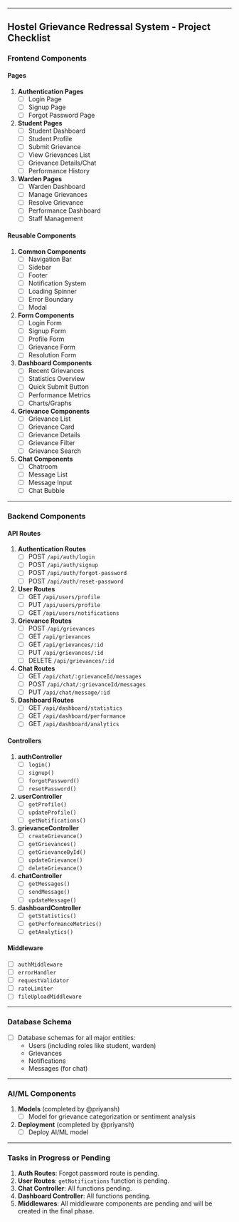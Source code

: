 
---

## **Hostel Grievance Redressal System - Project Checklist**

### **Frontend Components**

#### **Pages**
1. **Authentication Pages**
   - [ ] Login Page
   - [ ] Signup Page
   - [ ] Forgot Password Page

2. **Student Pages**
   - [ ] Student Dashboard
   - [ ] Student Profile
   - [ ] Submit Grievance
   - [ ] View Grievances List
   - [ ] Grievance Details/Chat
   - [ ] Performance History

3. **Warden Pages**
   - [ ] Warden Dashboard
   - [ ] Manage Grievances
   - [ ] Resolve Grievance
   - [ ] Performance Dashboard
   - [ ] Staff Management

#### **Reusable Components**
1. **Common Components**
   - [ ] Navigation Bar
   - [ ] Sidebar
   - [ ] Footer
   - [ ] Notification System
   - [ ] Loading Spinner
   - [ ] Error Boundary
   - [ ] Modal

2. **Form Components**
   - [ ] Login Form
   - [ ] Signup Form
   - [ ] Profile Form
   - [ ] Grievance Form
   - [ ] Resolution Form

3. **Dashboard Components**
   - [ ] Recent Grievances
   - [ ] Statistics Overview
   - [ ] Quick Submit Button
   - [ ] Performance Metrics
   - [ ] Charts/Graphs

4. **Grievance Components**
   - [ ] Grievance List
   - [ ] Grievance Card
   - [ ] Grievance Details
   - [ ] Grievance Filter
   - [ ] Grievance Search

5. **Chat Components**
   - [ ] Chatroom
   - [ ] Message List
   - [ ] Message Input
   - [ ] Chat Bubble

---

### **Backend Components**

#### **API Routes**
1. **Authentication Routes**
   - [ ] POST `/api/auth/login`
   - [ ] POST `/api/auth/signup`
   - [ ] POST `/api/auth/forgot-password`
   - [ ] POST `/api/auth/reset-password`

2. **User Routes**
   - [ ] GET `/api/users/profile`
   - [ ] PUT `/api/users/profile`
   - [ ] GET `/api/users/notifications`

3. **Grievance Routes**
   - [ ] POST `/api/grievances`
   - [ ] GET `/api/grievances`
   - [ ] GET `/api/grievances/:id`
   - [ ] PUT `/api/grievances/:id`
   - [ ] DELETE `/api/grievances/:id`

4. **Chat Routes**
   - [ ] GET `/api/chat/:grievanceId/messages`
   - [ ] POST `/api/chat/:grievanceId/messages`
   - [ ] PUT `/api/chat/message/:id`

5. **Dashboard Routes**
   - [ ] GET `/api/dashboard/statistics`
   - [ ] GET `/api/dashboard/performance`
   - [ ] GET `/api/dashboard/analytics`

#### **Controllers**
1. **authController**
   - [ ] `login()`
   - [ ] `signup()`
   - [ ] `forgotPassword()`
   - [ ] `resetPassword()`

2. **userController**
   - [ ] `getProfile()`
   - [ ] `updateProfile()`
   - [ ] `getNotifications()`

3. **grievanceController**
   - [ ] `createGrievance()`
   - [ ] `getGrievances()`
   - [ ] `getGrievanceById()`
   - [ ] `updateGrievance()`
   - [ ] `deleteGrievance()`

4. **chatController**
   - [ ] `getMessages()`
   - [ ] `sendMessage()`
   - [ ] `updateMessage()`

5. **dashboardController**
   - [ ] `getStatistics()`
   - [ ] `getPerformanceMetrics()`
   - [ ] `getAnalytics()`

#### **Middleware**
- [ ] `authMiddleware`
- [ ] `errorHandler`
- [ ] `requestValidator`
- [ ] `rateLimiter`
- [ ] `fileUploadMiddleware`

---

### **Database Schema**
- [ ] Database schemas for all major entities:
  - Users (including roles like student, warden)
  - Grievances
  - Notifications
  - Messages (for chat)

---

### **AI/ML Components**
1. **Models** (completed by @priyansh)
   - [ ] Model for grievance categorization or sentiment analysis
2. **Deployment** (completed by @priyansh)
   - [ ] Deploy AI/ML model

---

### **Tasks in Progress or Pending**
1. **Auth Routes**: Forgot password route is pending.
2. **User Routes**: `getNotifications` function is pending.
3. **Chat Controller**: All functions pending.
4. **Dashboard Controller**: All functions pending.
5. **Middlewares**: All middleware components are pending and will be created in the final phase. 


